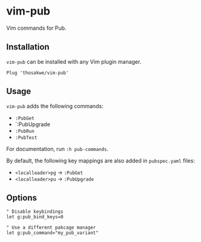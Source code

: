 # vim-pub
Vim commands for Pub.

## Installation
`vim-pub` can be installed with any Vim plugin manager.

```vim
Plug 'thosakwe/vim-pub'
```

## Usage
`vim-pub` adds the following commands:
* `:PubGet`
* `:PubUpgrade
* `:PubRun`
* `:PubTest`

For documentation, run `:h pub-commands`.

By default, the following key mappings are also added in
`pubspec.yaml` files:
* `<localleader>pg` -> `:PubGet`
* `<localleader>pu` -> `:PubUpgrade`

## Options

```vim
" Disable keybindings
let g:pub_bind_keys=0

" Use a different pakcage manager
let g:pub_command="my_pub_variant"
```
